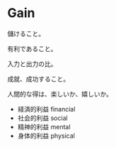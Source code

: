 # Gain

儲けること。

有利であること。

入力と出力の比。

成就、成功すること。

人間的な得は、楽しいか、嬉しいか。

- 経済的利益 financial
- 社会的利益 social
- 精神的利益 mental
- 身体的利益 physical
